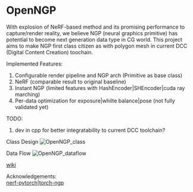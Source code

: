 # OpenNGP
With explosion of NeRF-based method and its promising performance to capture/render reality, we believe NGP (neural graphics primitive) has potential to become next generation data type in CG world. This project aims to make NGP first class citizen as with polygon mesh in current DCC (Digital Content Creation) toochain.

Implemented Features:
1. Configurable render pipeline and NGP arch (Primitive as base class)
2. NeRF (comparable result to original baseline)
3. Instant NGP (limited features with HashEncoder|SHEncoder|cuda ray marching)
4. Per-data optimization for exposure|whilte balance|pose (not fully validated yet)

TODO:
1. dev in cpp for better integratability to current DCC toolchain?

Class Design
![OpenNGP_class](https://user-images.githubusercontent.com/7394919/165758355-bfbd8c2e-8a5f-4472-bbec-ad59bb90c513.jpg)

Data Flow
![OpenNGP_dataflow](https://user-images.githubusercontent.com/7394919/165758547-b5b39fec-7045-44dc-9cb8-2f574dd442d5.jpg)

[wiki](https://github.com/openNGP/openNGP/wiki)

Acknowledgements:\
[nerf-pytorch](https://github.com/yenchenlin/nerf-pytorch)|[torch-ngp](https://github.com/ashawkey/torch-ngp)
